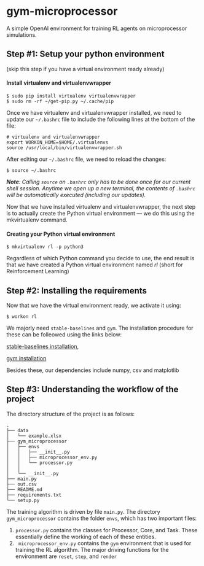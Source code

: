 # gym-microprocessor
A simple OpenAI environment for training RL agents on microprocessor simulations.

## Step #1: Setup your python environment
(skip this step if you have a virtual environment ready already)
#### Install virtualenv and virtualenvwrapper
```
$ sudo pip install virtualenv virtualenvwrapper
$ sudo rm -rf ~/get-pip.py ~/.cache/pip
```
Once we have virtualenv and virtualenvwrapper installed, we need to update our ```~/.bashrc```
file to include the following lines at the bottom of the file:
```
# virtualenv and virtualenvwrapper
export WORKON_HOME=$HOME/.virtualenvs
source /usr/local/bin/virtualenvwrapper.sh
```
After editing our ```~/.bashrc```   file, we need to reload the changes:
```
$ source ~/.bashrc
```
***Note**: Calling ```source``` on ```.bashrc``` only has to be done once for our current shell session. 
Anytime we open up a new terminal, the contents of ```.bashrc``` will be automatically executed (including our updates).*

Now that we have installed virtualenv and virtualenvwrapper, the next step is to actually create the Python virtual environment — we do this using the mkvirtualenv command.

#### Creating your Python virtual environment
```
$ mkvirtualenv rl -p python3
```
Regardless of which Python command you decide to use, the end result is that we have created a Python virtual environment named *rl* (short for Reinforcement Learning)

## Step #2: Installing the requirements 
Now that we have the virtual environment ready, we activate it using:
```
$ workon rl
```

We majorly need ```stable-baselines``` and ```gym```. The installation procedure for these can be folleowed using the links below:


[stable-baselines installation](https://stable-baselines.readthedocs.io/en/master/guide/install.html), 


[gym installation](https://github.com/openai/gym)

Besides these, our dependencies include numpy, csv and matplotlib

## Step #3: Understanding the workflow of the project
The directory structure of the project is as follows:
```
.
├── data
│   └── example.xlsx
├── gym_microprocessor
│   ├── envs
│   │   ├── __init__.py
│   │   ├── microprocessor_env.py
│   │   └── processor.py
│   │   
│   └── __init__.py
├── main.py
├── out.csv
├── README.md
├── requirements.txt
└── setup.py
```
The training algorithm is driven by file ```main.py```.
The directory ```gym_microprocessor``` contains the folder ```envs```, which has two important files:
1. ```processor.py``` contains the classes for Processor, Core, and Task. These essentially define the working of each of these entities.
2. ``` microprocessor_env.py``` contains the ```gym``` environment that is used for training the RL algorithm. 
The major driving functions for the environment are ```reset```, ```step```, and ```render```

